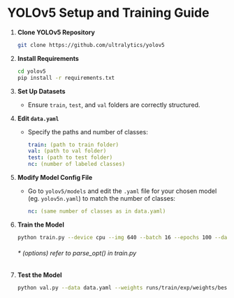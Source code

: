 
# YOLOv5 Setup and Training Guide

1. **Clone YOLOv5 Repository**
   ```bash
   git clone https://github.com/ultralytics/yolov5


2. **Install Requirements**
   ```bash
   cd yolov5
   pip install -r requirements.txt
   ```

3. **Set Up Datasets**
   - Ensure `train`, `test`, and `val` folders are correctly structured.

4. **Edit `data.yaml`**
   - Specify the paths and number of classes:
     ```yaml
     train: (path to train folder)
     val: (path to val folder)
     test: (path to test folder)
     nc: (number of labeled classes)
     ```

5. **Modify Model Config File**
   - Go to `yolov5/models` and edit the `.yaml` file for your chosen model (eg. `yolov5n.yaml`) to match the number of classes:
     ```yaml
     nc: (same number of classes as in data.yaml)
     ```

6. **Train the Model**
   ```bash
   python train.py --device cpu --img 640 --batch 16 --epochs 100 --data data.yaml --cfg ./models/yolov5n.pt --weights yolov5n.pt
   ```
     ###### * (options) refer to parse_opt() in train.py
   
8. **Test the Model**
   ```bash
   python val.py --data data.yaml --weights runs/train/exp/weights/best.pt --batch-size 16 --imgsz 640 --device cpu --task test
   ```
```
